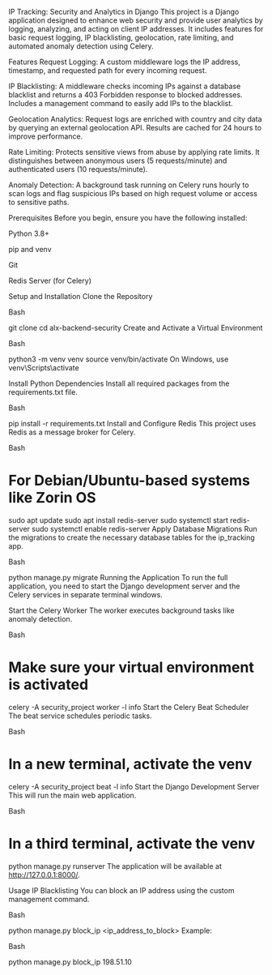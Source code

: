 
IP Tracking: Security and Analytics in Django
This project is a Django application designed to enhance web security and provide user analytics by logging, analyzing, and acting on client IP addresses. It includes features for basic request logging, IP blacklisting, geolocation, rate limiting, and automated anomaly detection using Celery.

Features
Request Logging: A custom middleware logs the IP address, timestamp, and requested path for every incoming request.

IP Blacklisting: A middleware checks incoming IPs against a database blacklist and returns a 403 Forbidden response to blocked addresses. Includes a management command to easily add IPs to the blacklist.

Geolocation Analytics: Request logs are enriched with country and city data by querying an external geolocation API. Results are cached for 24 hours to improve performance.

Rate Limiting: Protects sensitive views from abuse by applying rate limits. It distinguishes between anonymous users (5 requests/minute) and authenticated users (10 requests/minute).

Anomaly Detection: A background task running on Celery runs hourly to scan logs and flag suspicious IPs based on high request volume or access to sensitive paths.

Prerequisites
Before you begin, ensure you have the following installed:

Python 3.8+

pip and venv

Git

Redis Server (for Celery)

Setup and Installation
Clone the Repository

Bash

git clone <your-repository-url>
cd alx-backend-security
Create and Activate a Virtual Environment

Bash

python3 -m venv venv
source venv/bin/activate
On Windows, use venv\Scripts\activate

Install Python Dependencies
Install all required packages from the requirements.txt file.

Bash

pip install -r requirements.txt
Install and Configure Redis
This project uses Redis as a message broker for Celery.

Bash

# For Debian/Ubuntu-based systems like Zorin OS
sudo apt update
sudo apt install redis-server
sudo systemctl start redis-server
sudo systemctl enable redis-server
Apply Database Migrations
Run the migrations to create the necessary database tables for the ip_tracking app.

Bash

python manage.py migrate
Running the Application
To run the full application, you need to start the Django development server and the Celery services in separate terminal windows.

Start the Celery Worker
The worker executes background tasks like anomaly detection.

Bash

# Make sure your virtual environment is activated
celery -A security_project worker -l info
Start the Celery Beat Scheduler
The beat service schedules periodic tasks.

Bash

# In a new terminal, activate the venv
celery -A security_project beat -l info
Start the Django Development Server
This will run the main web application.

Bash

# In a third terminal, activate the venv
python manage.py runserver
The application will be available at http://127.0.0.1:8000/.

Usage
IP Blacklisting
You can block an IP address using the custom management command.

Bash

python manage.py block_ip <ip_address_to_block>
Example:

Bash

python manage.py block_ip 198.51.10